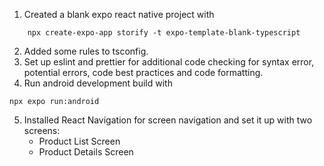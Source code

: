 1. Created a blank expo react native project with

```shell
    npx create-expo-app storify -t expo-template-blank-typescript
```

2. Added some rules to tsconfig.
3. Set up eslint and prettier for additional code checking for syntax error, potential errors, code best practices and code formatting.
4. Run android development build with

```shell
npx expo run:android
```

5. Installed React Navigation for screen navigation and set it up with two screens:
   - Product List Screen
   - Product Details Screen
